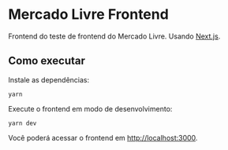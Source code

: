 # Mercado Livre Frontend

Frontend do teste de frontend do Mercado Livre. Usando [Next.js](https://nextjs.org/).

## Como executar

Instale as dependências:

```
yarn
```

Execute o frontend em modo de desenvolvimento:

```
yarn dev
```

Você poderá acessar o frontend em [http://localhost:3000](http://localhost:3000).
